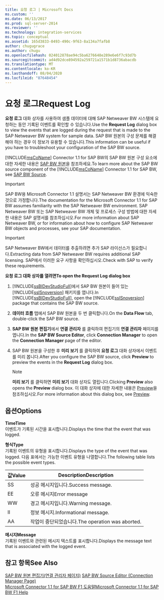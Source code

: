 ```yaml
---
title: 요청 로그 | Microsoft Docs
ms.custom: ''
ms.date: 06/13/2017
ms.prod: sql-server-2014
ms.reviewer: ''
ms.technology: integration-services
ms.topic: conceptual
ms.assetid: 165d3833-0493-490c-9f63-8a134a7fafb8
author: chugugrace
ms.author: chugu
ms.openlocfilehash: 024012878ae94c5ba6276648e289e6e6f7c93d7b
ms.sourcegitcommit: ad4d92dce894592a259721a1571b1d8736abacdb
ms.translationtype: MT
ms.contentlocale: ko-KR
ms.lasthandoff: 08/04/2020
ms.locfileid: "87648454"
---
```

# <a name="request-log"></a><span data-ttu-id="9837e-102">요청 로그</span><span class="sxs-lookup"><span data-stu-id="9837e-102">Request Log</span></span>
  <span data-ttu-id="9837e-103">**요청 로그** 대화 상자를 사용하여 샘플 데이터에 대해 SAP Netweaver BW 시스템에 요청하는 동안 기록된 이벤트를 확인할 수 있습니다.</span><span class="sxs-lookup"><span data-stu-id="9837e-103">Use the **Request Log** dialog box to view the events that are logged during the request that is made to the SAP Netweaver BW system for sample data.</span></span> <span data-ttu-id="9837e-104">SAP BW 원본의 구성 문제를 해결해야 하는 경우 이 정보가 유용할 수 있습니다.</span><span class="sxs-lookup"><span data-stu-id="9837e-104">This information can be useful if you have to troubleshoot your configuration of the SAP BW source.</span></span>  
  
 <span data-ttu-id="9837e-105">[!INCLUDE[msCoName](../../includes/msconame-md.md)] Connector 1.1 for SAP BW의 SAP BW 원본 구성 요소에 대한 자세한 내용은 [SAP BW 원본](sap-bw-source.md)을 참조하세요.</span><span class="sxs-lookup"><span data-stu-id="9837e-105">To learn more about the SAP BW source component of the [!INCLUDE[msCoName](../../includes/msconame-md.md)] Connector 1.1 for SAP BW, see [SAP BW Source](sap-bw-source.md).</span></span>  
  
> [!IMPORTANT]  
>  <span data-ttu-id="9837e-106">SAP BW용 Microsoft Connector 1.1 설명서는 SAP Netweaver BW 환경에 익숙한 것으로 가정합니다.</span><span class="sxs-lookup"><span data-stu-id="9837e-106">The documentation for the Microsoft Connector 1.1 for SAP BW assumes familiarity with the SAP Netweaver BW environment.</span></span> <span data-ttu-id="9837e-107">SAP Netweaver BW 또는 SAP Netweaver BW 개체 및 프로세스 구성 방법에 대한 자세한 내용은 SAP 설명서를 참조하십시오.</span><span class="sxs-lookup"><span data-stu-id="9837e-107">For more information about SAP Netweaver BW, or for information about how to configure SAP Netweaver BW objects and processes, see your SAP documentation.</span></span>  
  
> [!IMPORTANT]  
>  <span data-ttu-id="9837e-108">SAP Netweaver BW에서 데이터를 추출하려면 추가 SAP 라이선스가 필요합니다.</span><span class="sxs-lookup"><span data-stu-id="9837e-108">Extracting data from SAP Netweaver BW requires additional SAP licensing.</span></span> <span data-ttu-id="9837e-109">SAP에서 이러한 요구 사항을 확인하십시오.</span><span class="sxs-lookup"><span data-stu-id="9837e-109">Check with SAP to verify these requirements.</span></span>  
  
 <span data-ttu-id="9837e-110">**요청 로그 대화 상자를 열려면**</span><span class="sxs-lookup"><span data-stu-id="9837e-110">**To open the Request Log dialog box**</span></span>  
  
1.  <span data-ttu-id="9837e-111">[!INCLUDE[ssBIDevStudioFull](../../includes/ssbidevstudiofull-md.md)]에서 SAP BW 원본이 들어 있는 [!INCLUDE[ssISnoversion](../../includes/ssisnoversion-md.md)] 패키지를 엽니다.</span><span class="sxs-lookup"><span data-stu-id="9837e-111">In [!INCLUDE[ssBIDevStudioFull](../../includes/ssbidevstudiofull-md.md)], open the [!INCLUDE[ssISnoversion](../../includes/ssisnoversion-md.md)] package that contains the SAP BW source.</span></span>  
  
2.  <span data-ttu-id="9837e-112">**데이터 흐름** 탭에서 SAP BW 원본을 두 번 클릭합니다.</span><span class="sxs-lookup"><span data-stu-id="9837e-112">On the **Data Flow** tab, double-click the SAP BW source.</span></span>  
  
3.  <span data-ttu-id="9837e-113">**SAP BW 원본 편집기**에서 **연결 관리자** 를 클릭하여 편집기의 **연결 관리자** 페이지를 엽니다.</span><span class="sxs-lookup"><span data-stu-id="9837e-113">In the **SAP BW Source Editor**, click **Connection Manager** to open the **Connection Manager** page of the editor.</span></span>  
  
4.  <span data-ttu-id="9837e-114">SAP BW 원본을 구성한 후 **미리 보기** 를 클릭하여 **요청 로그** 대화 상자에서 이벤트를 미리 봅니다.</span><span class="sxs-lookup"><span data-stu-id="9837e-114">After you configure the SAP BW source, click **Preview** to preview the events in the **Request Log** dialog box.</span></span>  
  
    > [!NOTE]  
    >  <span data-ttu-id="9837e-115">**미리 보기** 를 클릭하면 **미리 보기** 대화 상자도 열립니다.</span><span class="sxs-lookup"><span data-stu-id="9837e-115">Clicking **Preview** also opens the **Preview** dialog box.</span></span> <span data-ttu-id="9837e-116">이 대화 상자에 대한 자세한 내용은 [Preview](preview.md)을 참조하십시오.</span><span class="sxs-lookup"><span data-stu-id="9837e-116">For more information about this dialog box, see [Preview](preview.md).</span></span>  
  
## <a name="options"></a><span data-ttu-id="9837e-117">옵션</span><span class="sxs-lookup"><span data-stu-id="9837e-117">Options</span></span>  
 <span data-ttu-id="9837e-118">**Time**</span><span class="sxs-lookup"><span data-stu-id="9837e-118">**Time**</span></span>  
 <span data-ttu-id="9837e-119">이벤트가 기록된 시간을 표시합니다.</span><span class="sxs-lookup"><span data-stu-id="9837e-119">Displays the time that the event that was logged.</span></span>  
  
 <span data-ttu-id="9837e-120">**형식**</span><span class="sxs-lookup"><span data-stu-id="9837e-120">**Type**</span></span>  
 <span data-ttu-id="9837e-121">기록된 이벤트의 유형을 표시합니다.</span><span class="sxs-lookup"><span data-stu-id="9837e-121">Displays the type of the event that was logged.</span></span> <span data-ttu-id="9837e-122">다음 표에서는 가능한 이벤트 유형을 나열합니다.</span><span class="sxs-lookup"><span data-stu-id="9837e-122">The following table lists the possible event types.</span></span>  
  
|<span data-ttu-id="9837e-123">값</span><span class="sxs-lookup"><span data-stu-id="9837e-123">Value</span></span>|<span data-ttu-id="9837e-124">Description</span><span class="sxs-lookup"><span data-stu-id="9837e-124">Description</span></span>|  
|-----------|-----------------|  
|<span data-ttu-id="9837e-125">S</span><span class="sxs-lookup"><span data-stu-id="9837e-125">S</span></span>|<span data-ttu-id="9837e-126">성공 메시지입니다.</span><span class="sxs-lookup"><span data-stu-id="9837e-126">Success message.</span></span>|  
|<span data-ttu-id="9837e-127">E</span><span class="sxs-lookup"><span data-stu-id="9837e-127">E</span></span>|<span data-ttu-id="9837e-128">오류 메시지</span><span class="sxs-lookup"><span data-stu-id="9837e-128">Error message</span></span>|  
|<span data-ttu-id="9837e-129">W</span><span class="sxs-lookup"><span data-stu-id="9837e-129">W</span></span>|<span data-ttu-id="9837e-130">경고 메시지입니다.</span><span class="sxs-lookup"><span data-stu-id="9837e-130">Warning message.</span></span>|  
|<span data-ttu-id="9837e-131">I</span><span class="sxs-lookup"><span data-stu-id="9837e-131">I</span></span>|<span data-ttu-id="9837e-132">정보 메시지.</span><span class="sxs-lookup"><span data-stu-id="9837e-132">Informational message.</span></span>|  
|<span data-ttu-id="9837e-133">A</span><span class="sxs-lookup"><span data-stu-id="9837e-133">A</span></span>|<span data-ttu-id="9837e-134">작업이 중단되었습니다.</span><span class="sxs-lookup"><span data-stu-id="9837e-134">The operation was aborted.</span></span>|  
  
 <span data-ttu-id="9837e-135">**메시지**</span><span class="sxs-lookup"><span data-stu-id="9837e-135">**Message**</span></span>  
 <span data-ttu-id="9837e-136">기록된 이벤트와 관련된 메시지 텍스트를 표시합니다.</span><span class="sxs-lookup"><span data-stu-id="9837e-136">Displays the message text that is associated with the logged event.</span></span>  
  
## <a name="see-also"></a><span data-ttu-id="9837e-137">참고 항목</span><span class="sxs-lookup"><span data-stu-id="9837e-137">See Also</span></span>  
 <span data-ttu-id="9837e-138">[SAP BW 원본 편집기&#40;연결 관리자 페이지&#41;](sap-bw-source-editor-connection-manager-page.md) </span><span class="sxs-lookup"><span data-stu-id="9837e-138">[SAP BW Source Editor &#40;Connection Manager Page&#41;](sap-bw-source-editor-connection-manager-page.md) </span></span>  
 [<span data-ttu-id="9837e-139">Microsoft Connector 1.1 for SAP BW F1 도움말</span><span class="sxs-lookup"><span data-stu-id="9837e-139">Microsoft Connector 1.1 for SAP BW F1 Help</span></span>](../microsoft-connector-for-sap-bw-f1-help.md)  
  
  
